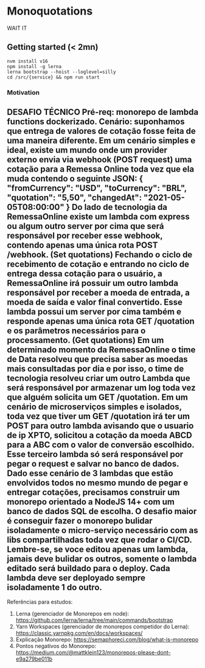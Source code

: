 # Monoquotations

WAIT IT

## Getting started (< 2mn)

```
nvm install v16
npm install -g lerna
lerna bootstrap --hoist --loglevel=silly
cd /src/{service} && npm run start
```

### Motivation

DESAFIO TÉCNICO
Pré-req: monorepo de lambda functions dockerizado.
Cenário: suponhamos que entrega de valores de cotação fosse feita de uma maneira diferente. Em um cenário simples e ideal, existe um mundo onde um provider externo envia via webhook (POST request) uma cotação para a Remessa Online toda vez que ela muda contendo o seguinte JSON:
{
  "fromCurrency": "USD",
  "toCurrency": "BRL",
  "quotation": "5,50",
  "changedAt": "2021-05-05T08:00:00"
}
Do lado de tecnologia da RemessaOnline existe um lambda com express ou algum outro server por cima que será responsável por receber esse webhook, contendo apenas uma única rota POST /webhook. (Set quotations)
Fechando o ciclo de recebimento de cotação e entrando no ciclo de entrega dessa cotação para o usuário, a RemessaOnline irá possuir um outro lambda responsável por receber a moeda de entrada, a moeda de saída e valor final convertido. Esse lambda possui um server por cima também e responde apenas uma única rota GET /quotation e os parâmetros necessários para o processamento. (Get quotations)
Em um determinado momento da RemessaOnline o time de Data resolveu que precisa saber as moedas mais consultadas por dia e por isso, o time de tecnologia resolveu criar um outro Lambda que será responsável por armazenar um log toda vez que alguém solicita um GET /quotation. Em um cenário de microserviços simples e isolados, toda vez que tiver um GET /quotation irá ter um POST para outro lambda avisando que o usuario de ip XPTO, solicitou a cotação da moeda ABCD para a ABC com o valor de conversão escolhido. Esse terceiro lambda só será responsável por pegar o request e salvar no banco de dados.
Dado esse cenário de 3 lambdas que estão envolvidos todos no mesmo mundo de pegar e entregar cotações, precisamos construir um monorepo orientado a NodeJS 14+ com um banco de dados SQL de escolha. O desafio maior é conseguir fazer o monorepo bulidar isoladamente o micro-serviço necessário com as libs compartilhadas toda vez que rodar o CI/CD. Lembre-se, se voce editou apenas um lambda, jamais deve bulidar os outros, somente o lambda editado será buildado para o deploy. Cada lambda deve ser deployado sempre isoladamente 1 do outro.
---------------------------------------------------------------
Referências para estudos:
1. Lerna (gerenciador de Monorepos em node): https://github.com/lerna/lerna/tree/main/commands/bootstrap
2. Yarn Workspaces (gerenciador de monorepos competidor do Lerna): https://classic.yarnpkg.com/en/docs/workspaces/
3. Explicação Monorepo: https://semaphoreci.com/blog/what-is-monorepo
4. Pontos negativos do Monorepo: https://medium.com/@mattklein123/monorepos-please-dont-e9a279be011b
